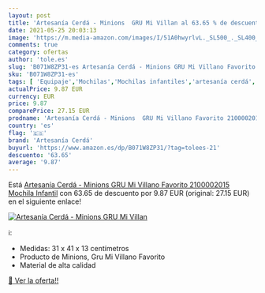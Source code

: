 ```yaml
---
layout: post
title: 'Artesanía Cerdá - Minions  GRU Mi Villan al 63.65 % de descuento'
date: 2021-05-25 20:03:13
image: 'https://m.media-amazon.com/images/I/51A0hwyrlvL._SL500_._SL400_.jpg'
comments: true
category: ofertas
author: 'tole.es'
slug: 'B071W8ZP31-es Artesanía Cerdá - Minions GRU Mi Villano Favorito...'
sku: 'B071W8ZP31-es'
tags: [ 'Equipaje','Mochilas','Mochilas infantiles','artesanía cerdá','mochila', ]
actualPrice: 9.87 EUR
currency: EUR
price: 9.87
comparePrice: 27.15 EUR
prodname: 'Artesanía Cerdá - Minions  GRU Mi Villano Favorito 2100002015 Mochila Infantil'
country: 'es'
flag: '🇪🇸'
brand: 'Artesanía Cerdá'
buyurl: 'https://www.amazon.es/dp/B071W8ZP31/?tag=tolees-21'
descuento: '63.65'
average: '9.87'
---
```


Está [Artesanía Cerdá - Minions  GRU Mi Villano Favorito 2100002015 Mochila Infantil](https://www.amazon.es/dp/B071W8ZP31/?tag=tolees-21) con 63.65 de descuento por 9.87 EUR (original: 27.15 EUR) en el siguiente enlace!

[![Artesanía Cerdá - Minions  GRU Mi Villan](https://m.media-amazon.com/images/I/51A0hwyrlvL._SL500_._SL400_.jpg)](https://www.amazon.es/dp/B071W8ZP31/?tag=tolees-21)

ℹ️:

- Medidas: 31 x 41 x 13 centímetros
- Producto de Minions, Gru Mi Villano Favorito
- Material de alta calidad

[🛒 Ver la oferta!!](https://www.amazon.es/dp/B071W8ZP31/?tag=tolees-21)
